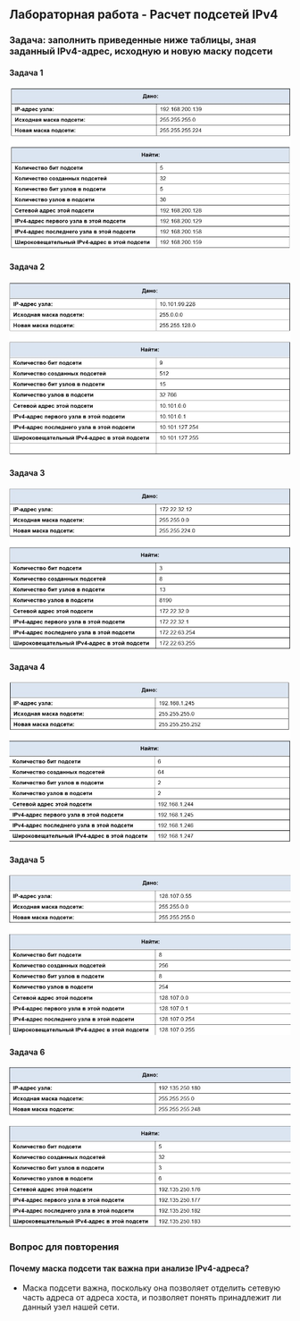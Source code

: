 ## Лабораторная работа - Расчет подсетей IPv4
### Задача: заполнить приведенные ниже таблицы, зная заданный IPv4-адрес, исходную и новую маску подсети

#### Задача 1   
![](https://github.com/permakov/otus/blob/main/lab3/%D0%97%D0%B0%D0%B4%D0%B0%D1%87%D0%B01.jpg)  

#### Задача 2   
![](https://github.com/permakov/otus/blob/main/lab3/%D0%97%D0%B0%D0%B4%D0%B0%D1%87%D0%B02.jpg)  

#### Задача 3   
![](https://github.com/permakov/otus/blob/main/lab3/%D0%97%D0%B0%D0%B4%D0%B0%D1%87%D0%B03.jpg)  

#### Задача 4      
![](https://github.com/permakov/otus/blob/main/lab3/%D0%97%D0%B0%D0%B4%D0%B0%D1%87%D0%B04.jpg)  


#### Задача 5   
![](https://github.com/permakov/otus/blob/main/lab3/%D0%97%D0%B0%D0%B4%D0%B0%D1%87%D0%B05.jpg)  

#### Задача 6      
![](https://github.com/permakov/otus/blob/main/lab3/%D0%97%D0%B0%D0%B4%D0%B0%D1%87%D0%B06.jpg)

### Вопрос для повторения
#### Почему маска подсети так важна при анализе IPv4-адреса?  
- Маска подсети важна, поскольку она позволяет отделить сетевую часть адреса от адреса хоста, и позволяет понять принадлежит ли данный узел нашей сети.
